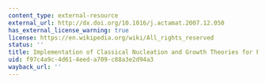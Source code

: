 ```yaml
---
content_type: external-resource
external_url: http://dx.doi.org/10.1016/j.actamat.2007.12.050
has_external_license_warning: true
license: https://en.wikipedia.org/wiki/All_rights_reserved
status: ''
title: Implementation of Classical Nucleation and Growth Theories for Precipitation.
uid: f97c4a9c-4d61-4eed-a709-c88a3e2d94a3
wayback_url: ''
---
```

